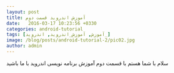```yaml
---
layout: post
title: آموزش اندروید قسمت دوم
date:   2016-03-17 10:23:56 +0330
categories: android-tutorial
tags: [آموزش, آموزش_اندروید, اندروید_]
image: /blog/posts/android-tutorial-2/pic02.jpg
author: admin
---
```


سلام
با شما هستم با قسمت دوم آموزش برنامه نویسی اندروید
با ما باشید
